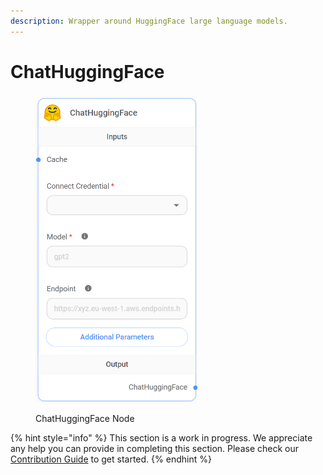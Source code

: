 ```yaml
---
description: Wrapper around HuggingFace large language models.
---
```


# ChatHuggingFace

<figure><img src="../../../.gitbook/assets/image (59).png" alt="" width="259"><figcaption><p>ChatHuggingFace Node</p></figcaption></figure>

{% hint style="info" %}
This section is a work in progress. We appreciate any help you can provide in completing this section. Please check our [Contribution Guide](https://toi500.gitbook.io/flowise-docs/contributing) to get started.
{% endhint %}
